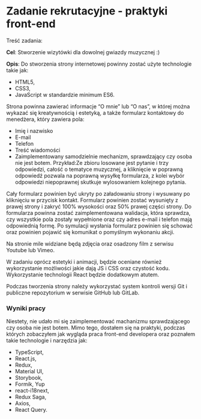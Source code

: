 # Zadanie rekrutacyjne - praktyki front-end
Treść zadania: 

**Cel**: Stworzenie wizytówki dla dowolnej gwiazdy muzycznej :)

**Opis**: Do stworzenia strony internetowej powinny zostać użyte technologie takie jak: 
- HTML5,
- CSS3,
- JavaScript w standardzie minimum ES6.

Strona powinna zawierać informacje “O  mnie” lub “O  nas”, w której można wykazać się kreatywnością i estetyką, a także formularz kontaktowy do menedżera, który zawiera pola: 
- Imię i nazwisko
- E-mail
- Telefon
- Treść wiadomości
- Zaimplementowany samodzielnie mechanizm, sprawdzający czy osoba nie jest botem. Przykład:Ze zbioru losowane jest pytanie i trzy odpowiedzi, całość o tematyce muzycznej,  a  kliknięcie  w  poprawną  odpowiedź  pozwala  na  poprawną  wysyłkę formularza, z kolei wybór odpowiedzi niepoprawnej skutkuje wylosowaniem kolejnego pytania.

Cały formularz powinien być ukryty po załadowaniu strony i wysuwany po kliknięciu w przycisk kontakt. Formularz powinien zostać wysunięty z prawej strony i zakryć 100% wysokości oraz 50% prawej części strony. Do formularza powinna zostać zaimplementowana walidacja, która sprawdza, czy wszystkie pola zostały wypełnione oraz czy adres e-mail  i telefon mają odpowiednią formę. Po symulacji wysłania formularz powinien się schować oraz powinien pojawić się komunikat o pomyślnym wykonaniu akcji. 

Na stronie mile widziane będą zdjęcia oraz osadzony film z serwisu Youtube lub Vimeo. 

W zadaniu oprócz estetyki i animacji, będzie oceniane również wykorzystanie możliwości jakie dają JS i CSS oraz czystość kodu. Wykorzystanie technologii React będzie dodatkowym atutem. 

Podczas  tworzenia  strony  należy  wykorzystać  system  kontroli  wersji  Git  i  publiczne repozytorium w serwisie GitHub lub GitLab.

### Wyniki pracy

Niestety, nie udało mi się zaimplementować machanizmu sprawdzającego czy osoba nie jest botem. Mimo tego, dostałem się na praktyki, podczas których zobaczyłem jak wygląda praca front-end developera oraz poznałem takie technologie i narzędzia jak:
- TypeScript,
- React.js,
- Redux,
- Material UI,
- Storybook, 
- Formik, Yup
- react-i18next,
- Redux Saga,
- Axios,
- React Query.
